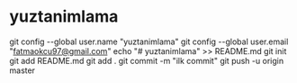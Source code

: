 # yuztanimlama
git config --global user.name "yuztanimlama"
git config --global user.email "fatmaokcu97@gmail.com"
echo "# yuztanimlama" >> README.md
git init
git add README.md
git add . 
git commit -m "ilk commit"
git push -u origin master
